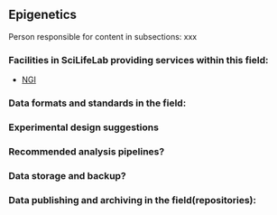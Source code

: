 ## Epigenetics
Person responsible for content in subsections: xxx

### Facilities in SciLifeLab providing services within this field:

* [NGI](https://ngisweden.scilifelab.se/)

### Data formats and standards in the field:

### Experimental design suggestions

### Recommended analysis pipelines?

### Data storage and backup?

### Data publishing and archiving in the field(repositories):




